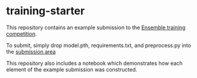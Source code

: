 # training-starter

This repository contains an example submission to the [Ensemble training competition](https://www.ensembleai.co/competitions/training).

To submit, simply drop model.pth, requirements.txt, and preprocess.py into the [submission area](https://www.ensembleai.co/competitions/training?competition_slug=training&tab=submit)

This repository also includes a notebook which demonstrates how each element of the example submission was constructed.
